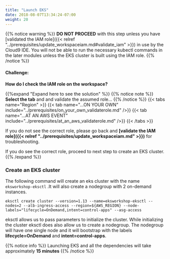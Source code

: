 ```yaml
---
title: "Launch EKS"
date: 2018-08-07T13:34:24-07:00
weight: 20
---
```



{{% notice warning %}}
**DO NOT PROCEED** with this step unless you have [validated the IAM role]({{< relref "../prerequisites/update_workspaceiam.md#validate_iam" >}}) in use by the Cloud9 IDE. You will not be able to run the necessary kubectl commands in the later modules unless the EKS cluster is built using the IAM role.
{{% /notice %}}

#### Challenge:
**How do I check the IAM role on the workspace?**

{{%expand "Expand here to see the solution" %}}
{{% notice note %}}
**Select the tab** and and validate the assumed role…
{{% /notice %}}
{{< tabs name="Region" >}}
    {{< tab name="...ON YOUR OWN" include="../prerequisites/on_your_own_validaterole.md" />}}
    {{< tab name="...AT AN AWS EVENT" include="../prerequisites/at_an_aws_validaterole.md" />}}
{{< /tabs >}}

If you do not see the correct role, please go back and **[validate the IAM role]({{< relref "../prerequisites/update_workspaceiam.md" >}})** for troubleshooting.

If you do see the correct role, proceed to next step to create an EKS cluster.
{{% /expand %}}


### Create an EKS cluster

The following command will create an eks cluster with the name `eksworkshop-eksctl`
.It will also create a nodegroup with 2 on-demand instances.

```
eksctl create cluster --version=1.13 --name=eksworkshop-eksctl --nodes=2 --alb-ingress-access --region=${AWS_REGION} --node-labels="lifecycle=OnDemand,intent=control-apps" --asg-access
```

eksctl allows us to pass parameters to initialize the cluster. While initializing the cluster eksctl does also allow us to create a nodegroup. The nodegroup will have one single node and it will bootstrap with the labels **lifecycle=OnDemand** and **intent=control-apps**.

{{% notice info %}}
Launching EKS and all the dependencies will take approximately **15 minutes**
{{% /notice %}}


